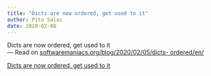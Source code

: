 ```yaml
---
title: "Dicts are now ordered, get used to it"
author: Pito Salas
date: 2020-02-08
---
```




Dicts are now ordered, get used to it  
— Read on [softwaremaniacs.org/blog/2020/02/05/dicts-
ordered/en/](<https://softwaremaniacs.org/blog/2020/02/05/dicts-ordered/en/>)


[Dicts are now ordered, get used to it](None)
